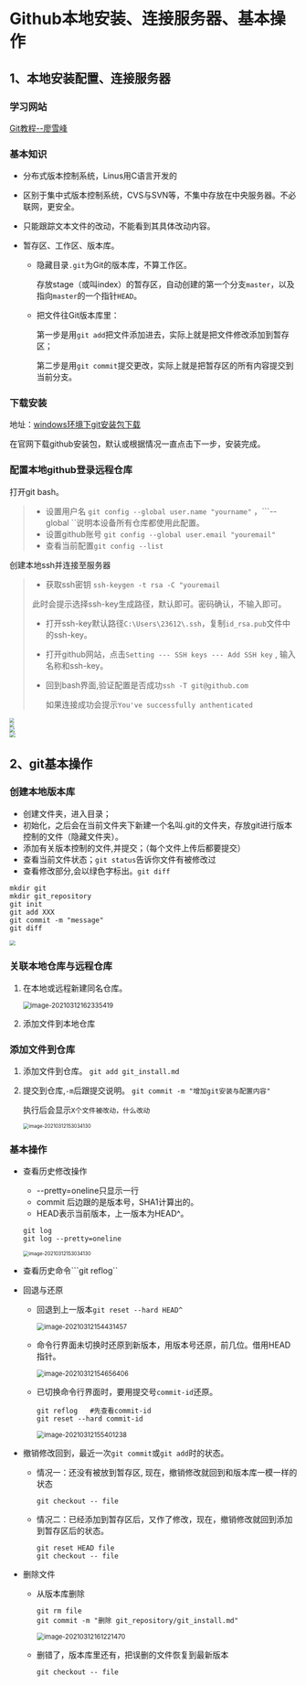 # Github本地安装、连接服务器、基本操作

## 1、本地安装配置、连接服务器
### 学习网站

[Git教程--廖雪峰](https://www.liaoxuefeng.com/wiki/896043488029600)

### 基本知识

+ 分布式版本控制系统，Linus用C语言开发的

+ 区别于集中式版本控制系统，CVS与SVN等，不集中存放在中央服务器。不必联网，更安全。

+ 只能跟踪文本文件的改动，不能看到其具体改动内容。

+ 暂存区、工作区、版本库。

  + 隐藏目录```.git```为Git的版本库，不算工作区。

    存放stage（或叫index）的暂存区，自动创建的第一个分支`master`，以及指向`master`的一个指针`HEAD`。

  + 把文件往Git版本库里：

    第一步是用`git add`把文件添加进去，实际上就是把文件修改添加到暂存区；

    第二步是用`git commit`提交更改，实际上就是把暂存区的所有内容提交到当前分支。

### 下载安装

地址：[windows环境下git安装包下载](https://git-scm.com/download/win)  

在官网下载github安装包，默认或根据情况一直点击下一步，安装完成。

 ### 配置本地github登录远程仓库
 打开git bash。
 >+ 设置用户名    ```git config --global user.name "yourname"```   ，```--global ``说明本设备所有仓库都使用此配置。
 >+ 设置github账号 ```git config --global user.email "youremail"```   
 >+ 查看当前配置```git config --list```  

 创建本地ssh并连接至服务器
 >+ 获取ssh密钥  ```ssh-keygen -t rsa -C "youremail```  
 > 
 > 此时会提示选择ssh-key生成路径，默认即可。密码确认，不输入即可。  
 > 
 >+ 打开ssh-key默认路径```C:\Users\23612\.ssh```，复制```id_rsa.pub```文件中的ssh-key。  
 >
 >+ 打开github网站，点击```Setting --- SSH keys --- Add SSH key``` , 输入名称和ssh-key。   
 >
 >+ 回到bash界面,验证配置是否成功```ssh -T git@github.com```
 >
 >   如果连接成功会提示```You've successfully anthenticated```

<div align=left><img src="C:\Users\23612\Pictures\Saved Pictures\研究生录取\git1.PNG" style="zoom:50%;" /></div>

<div align=left><img src="C:\Users\23612\Pictures\Saved Pictures\研究生录取\git2.PNG" style="zoom:50%;" />

<div align=left><img src="C:\Users\23612\Pictures\Saved Pictures\研究生录取\git3.PNG" style="zoom:55%;" />

<div align=left><img src="C:\Users\23612\Pictures\Saved Pictures\研究生录取\git5.PNG" style="zoom:60%;" /></div>

 ## 2、git基本操作
 ### 创建本地版本库

 + 创建文件夹，进入目录；
 + 初始化，之后会在当前文件夹下新建一个名叫.git的文件夹，存放git进行版本控制的文件（隐藏文件夹）。
 + 添加有关版本控制的文件,并提交；（每个文件上传后都要提交）
 + 查看当前文件状态；```git status```告诉你文件有被修改过
 + 查看修改部分,会以绿色字标出。```git diff```
```
mkdir git 
mkdir git_repository
git init
git add XXX
git commit -m "message"
git diff
```
<div align=left><img src="C:\Users\23612\Pictures\Saved Pictures\研究生录取\git4.PNG" style="zoom:60%;" /></div>

### 关联本地仓库与远程仓库

1. 在本地或远程新建同名仓库。

   <div align=left><img src="C:\Users\23612\AppData\Roaming\Typora\typora-user-images\image-20210312162335419.png" alt="image-20210312162335419" style="zoom:80%;" />

2. 添加文件到本地仓库

   

### 添加文件到仓库

1. 添加文件到仓库。 ```git add git_install.md```

2. 提交到仓库,```-m```后跟提交说明。  ```git commit -m "增加git安装与配置内容"```

   执行后会显示```X个文件被改动，什么改动```

    <div align=left><img src="C:\Users\23612\AppData\Roaming\Typora\typora-user-images\image-20210312153034130.png" alt="image-20210312153034130" style="zoom:60%;" /></div>

 

### 基本操作

+ 查看历史修改操作 

  + --pretty=oneline只显示一行
  + commit 后边跟的是版本号，SHA1计算出的。
  + HEAD表示当前版本，上一版本为HEAD^。

  ```
  git log   
  git log --pretty=oneline
  ```

  <div align=left><img src="C:\Users\23612\AppData\Roaming\Typora\typora-user-images\image-20210312153808675.png" alt="image-20210312153034130" style="zoom:60%;" /></div>

+ 查看历史命令```git reflog``

  

+ 回退与还原

  + 回退到上一版本```git reset --hard HEAD^```

    <div align=left><img src="C:\Users\23612\AppData\Roaming\Typora\typora-user-images\image-20210312154431457.png" alt="image-20210312154431457" style="zoom:80%;" /></div>

  + 命令行界面未切换时还原到新版本，用版本号还原，前几位。借用HEAD指针。

    <div align=left><img src="C:\Users\23612\AppData\Roaming\Typora\typora-user-images\image-20210312154656406.png" alt="image-20210312154656406" style="zoom:80%;" /></div>    

  + 已切换命令行界面时，要用提交号```commit-id```还原。

    ```
    git reflog   #先查看commit-id
    git reset --hard commit-id
    ```

    <div align=left><img src="C:\Users\23612\AppData\Roaming\Typora\typora-user-images\image-20210312155401238.png" alt="image-20210312155401238" style="zoom:80%;" /></div>

+ 撤销修改回到，最近一次`git commit`或`git add`时的状态。 

  + 情况一：还没有被放到暂存区, 现在，撤销修改就回到和版本库一模一样的状态

    `git checkout -- file`

  + 情况二：已经添加到暂存区后，又作了修改，现在，撤销修改就回到添加到暂存区后的状态。

    ```
    git reset HEAD file
    git checkout -- file
    ```

+ 删除文件

  + 从版本库删除

    ```
    git rm file
    git commit -m "删除 git_repository/git_install.md"
    ```

    <div align=left><img src="C:\Users\23612\AppData\Roaming\Typora\typora-user-images\image-20210312161221470.png" alt="image-20210312161221470" style="zoom:80%;" />

  + 删错了，版本库里还有，把误删的文件恢复到最新版本

    `git checkout -- file`

    

